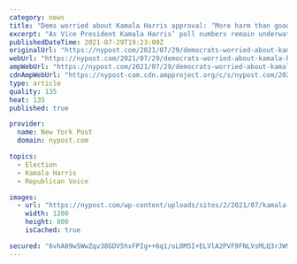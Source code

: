 ```yaml
---
category: news
title: "Dems worried about Kamala Harris approval: ‘More harm than good’"
excerpt: "As Vice President Kamala Harris’ poll numbers remain underwater, some Democrats are worried that she could become a drag on their efforts to maintain control of congress in the 2022 midterm"
publishedDateTime: 2021-07-29T19:23:00Z
originalUrl: "https://nypost.com/2021/07/29/democrats-worried-about-kamala-harris-approval-numbers/"
webUrl: "https://nypost.com/2021/07/29/democrats-worried-about-kamala-harris-approval-numbers/"
ampWebUrl: "https://nypost.com/2021/07/29/democrats-worried-about-kamala-harris-approval-numbers/amp/"
cdnAmpWebUrl: "https://nypost-com.cdn.ampproject.org/c/s/nypost.com/2021/07/29/democrats-worried-about-kamala-harris-approval-numbers/amp/"
type: article
quality: 135
heat: 135
published: true

provider:
  name: New York Post
  domain: nypost.com

topics:
  - Election
  - Kamala Harris
  - Republican Voice

images:
  - url: "https://nypost.com/wp-content/uploads/sites/2/2021/07/kamala-harris-ratings-04.jpg?quality=90&strip=all&w=1200"
    width: 1200
    height: 800
    isCached: true

secured: "6vhA09w5WwZqv38GDV5hxFPIg++6q1/oL0M5I+ELVlA2PVF9FNLVsMLQ3rJW98lSyPXt/8H2mP+ASoQhmnxns8D3OM1GOerhAuJHotZ1Bg/NyrBBjGNHZVU6VQ+i09MIJh8FgCV+JnPRyhCWXMkdnBsB4Rd6wduSWTRchXGMIJOhC43/bd5NtRq+6qPyc4WIbyk35kn1hlbtz9utSLufkEsliO4HuHvXuqOjTkoPirq+nVvkBdh/GxPUN/8w5noYfzEgYBRuFiqAPuh4CC8d2k/bWTNOeEG1ArI4CObgLb5wX8mGxfadpZbfqpEGTpCDq+jYGdK4xr28p13MaSmGNhwyeNOYGm8sUOOMZ/2c7/E=;+ENWqhm9Yy0m2WhqSyKejA=="
---
```


